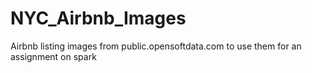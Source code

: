 # NYC_Airbnb_Images
Airbnb listing images from public.opensoftdata.com to use them for an assignment on spark
